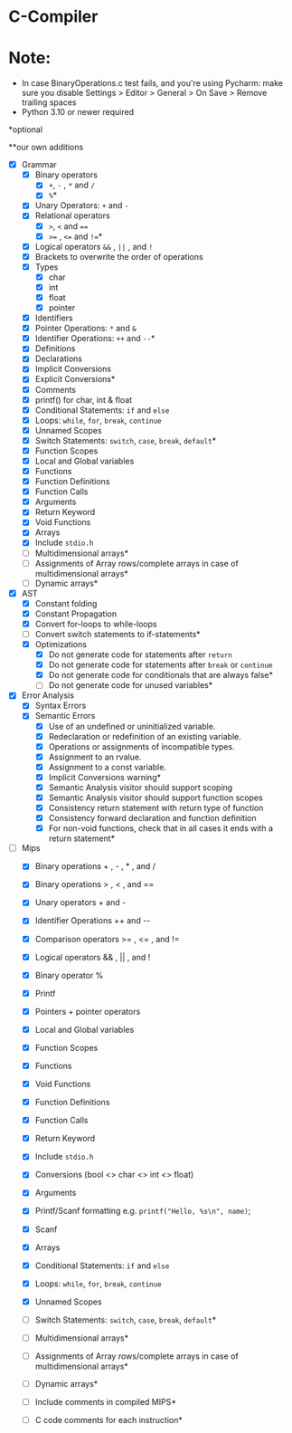 # C-Compiler

# Note:
- In case BinaryOperations.c test fails, and you're using Pycharm:
make sure you disable Settings > Editor > General > On Save > Remove trailing spaces
- Python 3.10 or newer required

*optional

**our own additions

- [x] Grammar
    -  [x] Binary operators
        - [x] `+`, `-` , `*` and `/`
        - [x] `%`*
    -  [x] Unary Operators: `+` and `-`
    -  [x] Relational operators
        - [x] `>`, `<` and `==`
        - [x] `>=` , `<=` and `!=`*
    -  [x] Logical operators `&&` , `||` , and `!`
    -  [x] Brackets to overwrite the order of operations
    -  [x] Types
        - [x] char
        - [x] int
        - [x] float
        - [x] pointer
    - [x] Identifiers
    - [x] Pointer Operations: `*` and `&`
    - [x] Identifier Operations: `++` and `--`*
    - [x] Definitions
    - [x] Declarations
    - [x] Implicit Conversions
    - [x] Explicit Conversions*
    - [x] Comments
    - [x] printf() for char, int & float
    - [x] Conditional Statements: `if` and `else`
    - [x] Loops: `while`, `for`, `break`, `continue`
    - [x] Unnamed Scopes
    - [x] Switch Statements: `switch`, `case`, `break`, `default`*
    - [x] Function Scopes
    - [x] Local and Global variables
    - [x] Functions
    - [x] Function Definitions
    - [x] Function Calls
    - [x] Arguments
    - [x] Return Keyword
    - [x] Void Functions
    - [x] Arrays
    - [x] Include `stdio.h`
    - [ ] Multidimensional arrays*
    - [ ] Assignments of Array rows/complete arrays in case of multidimensional arrays*
    - [ ] Dynamic arrays*

- [x] AST
  - [x] Constant folding
  - [x] Constant Propagation
  - [x] Convert for-loops to while-loops
  - [ ] Convert switch statements to if-statements*
  - [x] Optimizations
    - [x] Do not generate code for statements after `return`
    - [x] Do not generate code for statements after `break` or `continue`
    - [x] Do not generate code for conditionals that are always false*  
    - [ ] Do not generate code for unused variables*

- [x] Error Analysis
    - [x] Syntax Errors
    - [x] Semantic Errors
      - [x] Use of an undefined or uninitialized variable.
      - [x] Redeclaration or redefinition of an existing variable.
      - [x] Operations or assignments of incompatible types.
      - [x] Assignment to an rvalue.
      - [x] Assignment to a const variable.
      - [x] Implicit Conversions warning*
      - [x] Semantic Analysis visitor should support scoping
      - [x] Semantic Analysis visitor should support function scopes
      - [x] Consistency return statement with return type of function
      - [x] Consistency forward declaration and function definition
      - [x] For non-void functions, check that in all cases it ends with a return statement*
        
- [ ] Mips
    - [x] Binary operations + , - , * , and /
    - [x] Binary operations > , < , and ==
    - [x] Unary operators + and -
    - [x] Identifier Operations ++ and --
    - [x] Comparison operators >= , <= , and !=
    - [x] Logical operators && , || , and !
    - [x] Binary operator %
    - [x] Printf
    - [x] Pointers + pointer operators
    - [x] Local and Global variables
    - [x] Function Scopes
    - [x] Functions
    - [x] Void Functions
    - [x] Function Definitions
    - [x] Function Calls
    - [x] Return Keyword
    - [x] Include `stdio.h`
    - [x] Conversions (bool <> char <> int <> float)
    - [x] Arguments
    - [x] Printf/Scanf formatting e.g. `printf("Hello, %s\n", name)`;
    - [x] Scanf
    - [x] Arrays
    - [x] Conditional Statements: `if` and `else`
    - [x] Loops: `while`, `for`, `break`, `continue`
    - [x] Unnamed Scopes
    - [ ] Switch Statements: `switch`, `case`, `break`, `default`*
    - [ ] Multidimensional arrays*
    - [ ] Assignments of Array rows/complete arrays in case of multidimensional arrays*
    - [ ] Dynamic arrays*
    - [ ] Include comments in compiled MIPS*
    - [ ] C code comments for each instruction*

